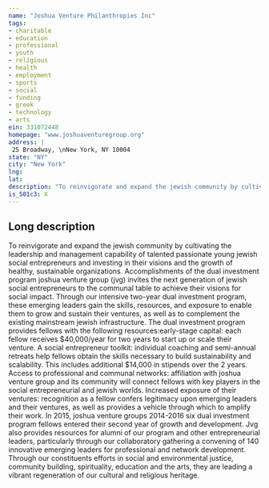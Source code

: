 ```yaml
---
name: "Joshua Venture Philanthropies Inc"
tags:
- charitable
- education
- professional
- youth
- religious
- health
- employment
- sports
- social
- funding
- greek
- technology
- arts
ein: 331072448
homepage: "www.joshuaventuregroup.org"
address: |
 25 Broadway, \nNew York, NY 10004
state: "NY"
city: "New York"
lng: 
lat: 
description: "To reinvigorate and expand the jewish community by cultivating the leadership and management capability of talented passionate young jewish social entrepreneurs and investing in their visions and the growth of healthy, sustainable organizations. "
is_501c3: X
---
```


## Long description

To reinvigorate and expand the jewish community by cultivating the leadership and management capability of talented passionate young jewish social entrepreneurs and investing in their visions and the growth of healthy, sustainable organizations. Accomplishments of the dual investment program joshua venture group (jvg) invites the next generation of jewish social entrepreneurs to the communal table to achieve their visions for social impact. Through our intensive two-year dual investment program, these emerging leaders gain the skills, resources, and exposure to enable them to grow and sustain their ventures, as well as to complement the existing mainstream jewish infrastructure. The dual investment program provides fellows with the following resources:early-stage capital: each fellow receives $40,000/year for two years to start up or scale their venture. A social entrepreneur toolkit: individual coaching and semi-annual retreats help fellows obtain the skills necessary to build sustainability and scalability. This includes additional $14,000 in stipends over the 2 years. Access to professional and communal networks: affiliation with joshua venture group and its community will connect fellows with key players in the social entrepreneurial and jewish worlds. Increased exposure of their ventures: recognition as a fellow confers legitimacy upon emerging leaders and their ventures, as well as provides a vehicle through which to amplify their work. In 2015, joshua venture groups 2014-2016 six dual investment program fellows entered their second year of growth and development. Jvg also provides resources for alumni of our program and other entrepreneurial leaders, particularly through our collaboratory gathering a convening of 140 innovative emerging leaders for professional and network development. Through our constituents efforts in social and environmental justice, community building, spirituality, education and the arts, they are leading a vibrant regeneration of our cultural and religious heritage. 
